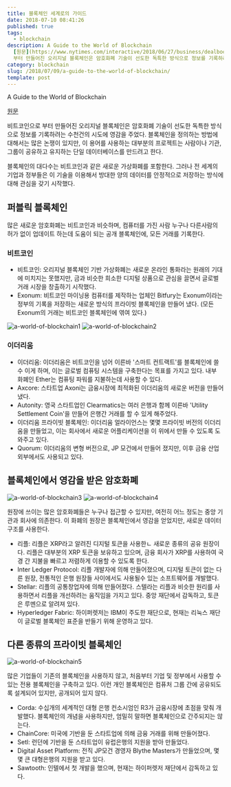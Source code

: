 ```yaml
---
title: 블록체인 세계로의 가이드
date: 2018-07-10 08:41:26
published: true
tags:
  - blockchain
description: A Guide to the World of Blockchain
  [원문](https://www.nytimes.com/interactive/2018/06/27/business/dealbook/blockchain-currencies.html)  비트코인으로
  부터 만들어진 오리지널 블록체인은 암호화폐 기술이 선도한 독특한 방식으로 정보를 기록하려는 수천건의 시도...
category: blockchain
slug: /2018/07/09/a-guide-to-the-world-of-blockchain/
template: post
---
```

A Guide to the World of Blockchain

[원문](https://www.nytimes.com/interactive/2018/06/27/business/dealbook/blockchain-currencies.html)

비트코인으로 부터 만들어진 오리지널 블록체인은 암호화폐 기술이 선도한 독특한 방식으로 정보를 기록하려는 수천건의 시도에 영감을 주었다. 블록체인을 정의하는 방법에 대해서는 많은 논쟁이 있지만, 이 용어를 사용하는 대부분의 프로젝트는 사람이나 기관, 그룹이 공유하고 유지하는 단일 데이터베이스를 만드려고 한다.

블록체인의 대다수는 비트코인과 같은 새로운 가상화폐를 포함한다. 그러나 전 세계의 기업과 정부들은 이 기술을 이용해서 방대한 양의 데이터를 안정적으로 저장하는 방식에 대해 관심을 갖기 시작했다. 

## 퍼블릭 블록체인

많은 새로운 암호화폐는 비트코인과 비슷하며, 컴퓨터를 가진 사람 누구나 다른사람의 허가 없이 업데이트 하는데 도움이 되는 공개 블록체인에, 모든 거래를 기록한다.

### 비트코인

- 비트코인: 오리지널 블록체인 기반 가상화폐는 새로운 온라인 통화라는 원래의 기대에 미치지는 못했지만, 금과 비슷한 희소한 디지털 상품으로 관심을 끌면서 글로벌 거래 시장을 창출하기 시작했다.
- Exonum: 비트코인 마이닝용 컴퓨터를 제작하는 업체인 Bitfury는 Exonum이라는 정부의 기록을 저장하는 새로운 방식의 프라이빗 블록체인을 만들어 냈다. (모든 Exonum의 거래는 비트코인 블록체인에 엮여 있다.)

![a-world-of-blockchain1](../images/a-world-of-blockchain1.png)
![a-world-of-blockchain2](../images/a-world-of-blockchain2.png)

### 이더리움

- 이더리움: 이더리움은 비트코인을 넘어 이른바 '스마트 컨트랙트'를 블록체인에 쓸 수 이게 하며, 이는 글로벌 컴퓨팅 시스템을 구축한다는 목표를 가지고 있다. 내부 화폐인 Ether는 컴퓨팅 파워를 지불하는데 사용할 수 있다.
- Axcore: 스타트업 Axoni는 금융시장에 최적화된 이더리움의 새로운 버전을 만들어 냈다.
- Autonity: 영국 스타트업인 Clearmatics는 여러 은행과 함께 이른바 'Utility Settlement Coin'을 만들어 은행간 거래를 할 수 있게 해주었다.
- 이더리움 프라이빗 블록체인: 이더리움 얼라이언스는 몇몇 프라이빗 버전의 이더리움을 만들었고, 이는 회사에서 새로운 어플리케이션을 이 위에서 만들 수 있도록 도와주고 있다.
- Quorum: 이더리움의 변형 버전으로, JP 모건에서 만들어 졌지만, 이후 금융 산업 외부에서도 사용되고 있다.

## 블록체인에서 영감을 받은 암호화폐

![a-world-of-blockchain3](../images/a-world-of-blockchain3.png)
![a-world-of-blockchain4](../images/a-world-of-blockchain4.png)

원장에 쓰이는 많은 암호화폐들은 누구나 접근할 수 있지만, 여전히 어느 정도는 중앙 기관과 회사에 의존한다. 이 화폐의 원장은 블록체인에서 영감을 얻었지만, 새로운 데이터 구조를 사용한다.

- 리플: 리플은 XRP라고 알려진 디지털 토큰을 사용한ㄴ 새로운 종류의 공유 원장이다. 리플은 대부분의 XRP 토큰을 보유하고 있으며, 금융 회사가 XRP를 사용하여 국경 간 지불을 빠르고 저렴하게 이용할 수 있도록 한다.
- Inter Ledger Protocol: 리플 개발자에 의해 만들어졌으며, 디지털 토큰이 없는 다른 원장, 전통적인 은행 원장들 사이에서도 사용될수 있는 소프트웨어를 개발했다.
- Stellar: 리플의 공통창업자에 의해 만들어졌다. 스텔라는 리플과 비슷한 원리를 사용하면서 리플을 개선하려는 움직임을 가지고 있다. 중앙 재단에서 감독하고, 토큰은 루멘으로 알려져 있다.
- Hyperledger Fabric: 하이퍼렛저는 IBM이 주도한 재단으로, 현재는 리눅스 재단이 글로벌 블록체인 표준을 반들기 위해 운영하고 있다.

## 다른 종류의 프라이빗 블록체인

![a-world-of-blockchain5](../images/a-world-of-blockchain5.png)

많은 기업들이 기존의 블록체인을 사용하지 않고, 처음부터 기업 및 정부에서 사용할 수 있는 전용 블록체인을 구축하고 있다. 이런 개인 블록체인은 컴퓨처 그룹 간에 공유되도록 설계되어 있지만, 공개되어 있지 않다.

- Corda: 수십개의 세계적인 대형 은행 컨소시엄인 R3가 금융시장에 초점을 맞춰 개발했다. 블록체인의 개념을 사용하지만, 엄밀히 말하면 블록체인으로 간주되지는 않는다.
- ChainCore: 미국에 기반을 둔 스타트업에 의해 금융 거래를 위해 만들어졌다.
- Setl: 런던에 기반을 둔 스타트업이 유럽은행의 지원을 받아 만들었다.
- Digital Asset Platform: 전직 JP모건 경영자 Blythe Masters가 만들었으며, 몇몇 큰 대형은행의 지원을 받고 있다.
- Sawtooth: 인텔에서 첫 개발을 했으며, 현재는 하이퍼렛저 재단에서 감독하고 있다.
